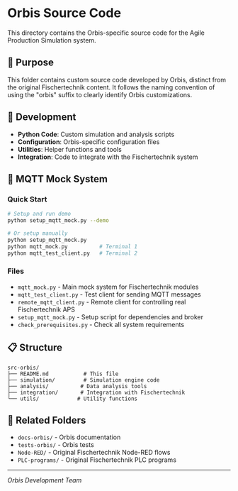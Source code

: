 # Orbis Source Code

This directory contains the Orbis-specific source code for the Agile Production Simulation system.

## 📁 Purpose

This folder contains custom source code developed by Orbis, distinct from the original Fischertechnik content. It follows the naming convention of using the "orbis" suffix to clearly identify Orbis customizations.

## 🚀 Development

- **Python Code**: Custom simulation and analysis scripts
- **Configuration**: Orbis-specific configuration files
- **Utilities**: Helper functions and tools
- **Integration**: Code to integrate with the Fischertechnik system

## 🔧 MQTT Mock System

### **Quick Start**
```bash
# Setup and run demo
python setup_mqtt_mock.py --demo

# Or setup manually
python setup_mqtt_mock.py
python mqtt_mock.py          # Terminal 1
python mqtt_test_client.py   # Terminal 2
```

### **Files**
- `mqtt_mock.py` - Main mock system for Fischertechnik modules
- `mqtt_test_client.py` - Test client for sending MQTT messages
- `remote_mqtt_client.py` - Remote client for controlling real Fischertechnik APS
- `setup_mqtt_mock.py` - Setup script for dependencies and broker
- `check_prerequisites.py` - Check all system requirements

## 📋 Structure

```
src-orbis/
├── README.md           # This file
├── simulation/         # Simulation engine code
├── analysis/          # Data analysis tools
├── integration/       # Integration with Fischertechnik
└── utils/            # Utility functions
```

## 🔗 Related Folders

- `docs-orbis/` - Orbis documentation
- `tests-orbis/` - Orbis tests
- `Node-RED/` - Original Fischertechnik Node-RED flows
- `PLC-programs/` - Original Fischertechnik PLC programs

---

*Orbis Development Team* 